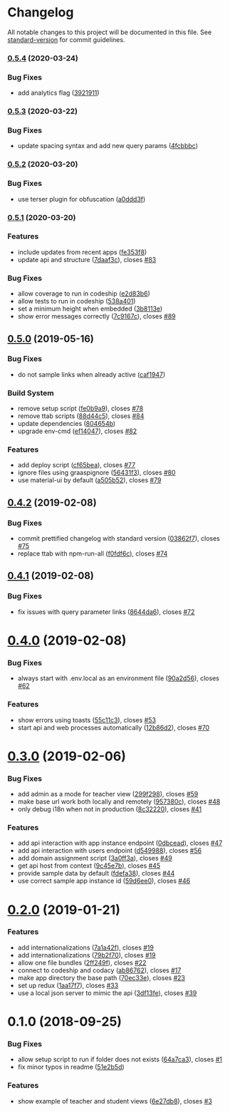 # Changelog

All notable changes to this project will be documented in this file. See [standard-version](https://github.com/conventional-changelog/standard-version) for commit guidelines.

### [0.5.4](https://github.com/graasp/graasp-app-starter-react/compare/v0.5.3...v0.5.4) (2020-03-24)

### Bug Fixes

- add analytics flag ([3921911](https://github.com/graasp/graasp-app-starter-react/commit/39219118147649b2fd40e5aa11b7496d75b960d9))

### [0.5.3](https://github.com/graasp/graasp-app-starter-react/compare/v0.5.2...v0.5.3) (2020-03-22)

### Bug Fixes

- update spacing syntax and add new query params ([4fcbbbc](https://github.com/graasp/graasp-app-starter-react/commit/4fcbbbc78058d34847607812a818f18f71bbeae5))

### [0.5.2](https://github.com/graasp/graasp-app-starter-react/compare/v0.5.1...v0.5.2) (2020-03-20)

### Bug Fixes

- use terser plugin for obfuscation ([a0ddd3f](https://github.com/graasp/graasp-app-starter-react/commit/a0ddd3fa698d3431ffb3cfe02203816b3cc00b3d))

### [0.5.1](https://github.com/graasp/graasp-app-starter-react/compare/v0.5.0...v0.5.1) (2020-03-20)

### Features

- include updates from recent apps ([fe353f8](https://github.com/graasp/graasp-app-starter-react/commit/fe353f8d62945d741b9e58c5e7648811678b7bd5))
- update api and structure ([7daaf3c](https://github.com/graasp/graasp-app-starter-react/commit/7daaf3ca8500394f830444c725da2c255c40ed1f)), closes [#83](https://github.com/graasp/graasp-app-starter-react/issues/83)

### Bug Fixes

- allow coverage to run in codeship ([e2d83b6](https://github.com/graasp/graasp-app-starter-react/commit/e2d83b63e5f53e5f5e9134b67e1472e8a7e6eea1))
- allow tests to run in codeship ([538a401](https://github.com/graasp/graasp-app-starter-react/commit/538a401e0632070cd2d475cd9b8b17c9e548ab12))
- set a minimum height when embedded ([3b8113e](https://github.com/graasp/graasp-app-starter-react/commit/3b8113ebf91a6db57658975da738e31b973d2155))
- show error messages correctly ([7c9167c](https://github.com/graasp/graasp-app-starter-react/commit/7c9167c9c6a4c355b86c13c226232d1a204796dc)), closes [#89](https://github.com/graasp/graasp-app-starter-react/issues/89)

## [0.5.0](https://github.com/graasp/graasp-app-starter-react/compare/v0.4.2...v0.5.0) (2019-05-16)

### Bug Fixes

- do not sample links when already active ([caf1947](https://github.com/graasp/graasp-app-starter-react/commit/caf1947))

### Build System

- remove setup script ([fe0b9a9](https://github.com/graasp/graasp-app-starter-react/commit/fe0b9a9)), closes [#78](https://github.com/graasp/graasp-app-starter-react/issues/78)
- remove ttab scripts ([88d44c5](https://github.com/graasp/graasp-app-starter-react/commit/88d44c5)), closes [#84](https://github.com/graasp/graasp-app-starter-react/issues/84)
- update dependencies ([804654b](https://github.com/graasp/graasp-app-starter-react/commit/804654b))
- upgrade env-cmd ([ef14047](https://github.com/graasp/graasp-app-starter-react/commit/ef14047)), closes [#82](https://github.com/graasp/graasp-app-starter-react/issues/82)

### Features

- add deploy script ([cf65bea](https://github.com/graasp/graasp-app-starter-react/commit/cf65bea)), closes [#77](https://github.com/graasp/graasp-app-starter-react/issues/77)
- ignore files using graaspignore ([56431f3](https://github.com/graasp/graasp-app-starter-react/commit/56431f3)), closes [#80](https://github.com/graasp/graasp-app-starter-react/issues/80)
- use material-ui by default ([a505b52](https://github.com/graasp/graasp-app-starter-react/commit/a505b52)), closes [#79](https://github.com/graasp/graasp-app-starter-react/issues/79)

<a name="0.4.2"></a>

## [0.4.2](https://github.com/graasp/graasp-app-starter-react/compare/v0.4.1...v0.4.2) (2019-02-08)

### Bug Fixes

- commit prettified changelog with standard version ([03862f7](https://github.com/graasp/graasp-app-starter-react/commit/03862f7)), closes [#75](https://github.com/graasp/graasp-app-starter-react/issues/75)
- replace ttab with npm-run-all ([f0fdf6c](https://github.com/graasp/graasp-app-starter-react/commit/f0fdf6c)), closes [#74](https://github.com/graasp/graasp-app-starter-react/issues/74)

<a name="0.4.1"></a>

## [0.4.1](https://github.com/graasp/graasp-app-starter-react/compare/v0.4.0...v0.4.1) (2019-02-08)

### Bug Fixes

- fix issues with query parameter links ([8644da6](https://github.com/graasp/graasp-app-starter-react/commit/8644da6)), closes [#72](https://github.com/graasp/graasp-app-starter-react/issues/72)

<a name="0.4.0"></a>

# [0.4.0](https://github.com/graasp/graasp-app-starter-react/compare/v0.3.0...v0.4.0) (2019-02-08)

### Bug Fixes

- always start with .env.local as an environment file ([90a2d56](https://github.com/graasp/graasp-app-starter-react/commit/90a2d56)), closes [#62](https://github.com/graasp/graasp-app-starter-react/issues/62)

### Features

- show errors using toasts ([55c11c3](https://github.com/graasp/graasp-app-starter-react/commit/55c11c3)), closes [#53](https://github.com/graasp/graasp-app-starter-react/issues/53)
- start api and web processes automatically ([12b86d2](https://github.com/graasp/graasp-app-starter-react/commit/12b86d2)), closes [#70](https://github.com/graasp/graasp-app-starter-react/issues/70)

<a name="0.3.0"></a>

# [0.3.0](https://github.com/react-epfl/graasp-app-starter-react/compare/v0.2.0...v0.3.0) (2019-02-06)

### Bug Fixes

- add admin as a mode for teacher view ([299f298](https://github.com/react-epfl/graasp-app-starter-react/commit/299f298)), closes [#59](https://github.com/react-epfl/graasp-app-starter-react/issues/59)
- make base url work both locally and remotely ([957380c](https://github.com/react-epfl/graasp-app-starter-react/commit/957380c)), closes [#48](https://github.com/react-epfl/graasp-app-starter-react/issues/48)
- only debug i18n when not in production ([8c32220](https://github.com/react-epfl/graasp-app-starter-react/commit/8c32220)), closes [#41](https://github.com/react-epfl/graasp-app-starter-react/issues/41)

### Features

- add api interaction with app instance endpoint ([0dbcead](https://github.com/react-epfl/graasp-app-starter-react/commit/0dbcead)), closes [#47](https://github.com/react-epfl/graasp-app-starter-react/issues/47)
- add api interaction with users endpoint ([d549988](https://github.com/react-epfl/graasp-app-starter-react/commit/d549988)), closes [#56](https://github.com/react-epfl/graasp-app-starter-react/issues/56)
- add domain assignment script ([3a0ff3a](https://github.com/react-epfl/graasp-app-starter-react/commit/3a0ff3a)), closes [#49](https://github.com/react-epfl/graasp-app-starter-react/issues/49)
- get api host from context ([9c45e7b](https://github.com/react-epfl/graasp-app-starter-react/commit/9c45e7b)), closes [#45](https://github.com/react-epfl/graasp-app-starter-react/issues/45)
- provide sample data by default ([fdefa38](https://github.com/react-epfl/graasp-app-starter-react/commit/fdefa38)), closes [#44](https://github.com/react-epfl/graasp-app-starter-react/issues/44)
- use correct sample app instance id ([59d6ee0](https://github.com/react-epfl/graasp-app-starter-react/commit/59d6ee0)), closes [#46](https://github.com/react-epfl/graasp-app-starter-react/issues/46)

<a name="0.2.0"></a>

# [0.2.0](https://github.com/react-epfl/graasp-app-starter-react/compare/v0.1.0...v0.2.0) (2019-01-21)

### Features

- add internationalizations ([7a1a42f](https://github.com/react-epfl/graasp-app-starter-react/commit/7a1a42f)), closes [#19](https://github.com/react-epfl/graasp-app-starter-react/issues/19)
- add internationalizations ([79b2f70](https://github.com/react-epfl/graasp-app-starter-react/commit/79b2f70)), closes [#19](https://github.com/react-epfl/graasp-app-starter-react/issues/19)
- allow one file bundles ([2ff249f](https://github.com/react-epfl/graasp-app-starter-react/commit/2ff249f)), closes [#22](https://github.com/react-epfl/graasp-app-starter-react/issues/22)
- connect to codeship and codacy ([ab86762](https://github.com/react-epfl/graasp-app-starter-react/commit/ab86762)), closes [#17](https://github.com/react-epfl/graasp-app-starter-react/issues/17)
- make app directory the base path ([70ec33e](https://github.com/react-epfl/graasp-app-starter-react/commit/70ec33e)), closes [#23](https://github.com/react-epfl/graasp-app-starter-react/issues/23)
- set up redux ([1aa17f7](https://github.com/react-epfl/graasp-app-starter-react/commit/1aa17f7)), closes [#33](https://github.com/react-epfl/graasp-app-starter-react/issues/33)
- use a local json server to mimic the api ([3df13fe](https://github.com/react-epfl/graasp-app-starter-react/commit/3df13fe)), closes [#39](https://github.com/react-epfl/graasp-app-starter-react/issues/39)

<a name="0.1.0"></a>

# 0.1.0 (2018-09-25)

### Bug Fixes

- allow setup script to run if folder does not exists ([64a7ca3](https://github.com/react-epfl/graasp-app-starter-react/commit/64a7ca3)), closes [#1](https://github.com/react-epfl/graasp-app-starter-react/issues/1)
- fix minor typos in readme ([51e2b5d](https://github.com/react-epfl/graasp-app-starter-react/commit/51e2b5d))

### Features

- show example of teacher and student views ([6e27db8](https://github.com/react-epfl/graasp-app-starter-react/commit/6e27db8)), closes [#3](https://github.com/react-epfl/graasp-app-starter-react/issues/3)
